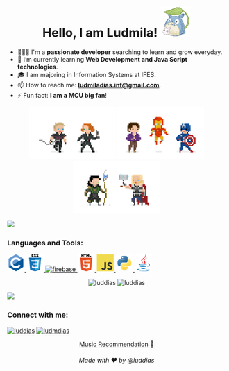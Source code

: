 <h1 align="center">Hello, I am Ludmila! <img src="https://github.com/luddias/readmefiles/blob/36a754db25c3821e25b8e200c7b1f72c3727d9fa/original.gif" width="70"> </h1>

- 👨🏽‍💻  I'm a **passionate developer** searching to learn and grow everyday.
- 🌱  I’m currently learning **Web Development and Java Script technologies**. 
- 🎓  l am majoring in Information Systems at IFES.
- 📫  How to reach me: **ludmiladias.inf@gmail.com**.
- ⚡  Fun fact: **I am a MCU big fan**!
  
<p align="center" float="left">
  <img src="https://github.com/luddias/readmefiles/blob/12990d15a6a5aea005679fbbf35bc58018524c4b/0c2a5632830679.569563b0d45b2.gif" width="200" />
  <img src="https://github.com/luddias/readmefiles/blob/12990d15a6a5aea005679fbbf35bc58018524c4b/6966b532830679.569563b0b0d07.gif" width="200" /> 
  <img src="https://github.com/luddias/readmefiles/blob/12990d15a6a5aea005679fbbf35bc58018524c4b/a7dc9332830679.569563b0ef250.gif" width="200" />
</p>
  
<a href="https://www.youtube.com/watch?v=dQw4w9WgXcQ"><img src="https://user-images.githubusercontent.com/73097560/115834477-dbab4500-a447-11eb-908a-139a6edaec5c.gif"></a>
<h3 align="left">Languages and Tools:</h3>
<p align="left"><a href="https://www.cprogramming.com/" target="_blank" rel="noreferrer"> <img src="https://raw.githubusercontent.com/devicons/devicon/master/icons/c/c-original.svg" alt="c" width="40" height="40"/> </a> <a href="https://www.w3schools.com/css/" target="_blank" rel="noreferrer"> <img src="https://raw.githubusercontent.com/devicons/devicon/master/icons/css3/css3-original-wordmark.svg" alt="css3" width="40" height="40"/> </a> <a href="https://firebase.google.com/" target="_blank" rel="noreferrer"> <img src="https://www.vectorlogo.zone/logos/firebase/firebase-icon.svg" alt="firebase" width="40" height="40"/> </a> <a href="https://www.w3.org/html/" target="_blank" rel="noreferrer"> <img src="https://raw.githubusercontent.com/devicons/devicon/master/icons/html5/html5-original-wordmark.svg" alt="html5" width="40" height="40"/> </a> <a href="https://developer.mozilla.org/en-US/docs/Web/JavaScript" target="_blank" rel="noreferrer"> <img src="https://raw.githubusercontent.com/devicons/devicon/master/icons/javascript/javascript-original.svg" alt="javascript" width="40" height="40"/> </a> <a href="https://www.python.org" target="_blank" rel="noreferrer"> <img src="https://raw.githubusercontent.com/devicons/devicon/master/icons/python/python-original.svg" alt="python" width="40" height="40"/> </a> <img src="https://raw.githubusercontent.com/devicons/devicon/master/icons/java/java-original.svg" alt="java" width="40" height="40"/> </a></p>


<div align="center">
<img src="https://github-readme-stats.vercel.app/api?username=luddias&show_icons=true&locale=en" alt="luddias" />
<img src="https://github-readme-stats.vercel.app/api/top-langs?username=luddias&show_icons=true&locale=en&layout=compact" alt="luddias" />
</div>

<a href="https://www.youtube.com/watch?v=dQw4w9WgXcQ"><img src="https://user-images.githubusercontent.com/73097560/115834477-dbab4500-a447-11eb-908a-139a6edaec5c.gif"></a>

<h3 align="left">Connect with me:</h3>
<p align="left">
<a href="https://codepen.io/luddias" target="blank"><img align="center" src="https://raw.githubusercontent.com/rahuldkjain/github-profile-readme-generator/master/src/images/icons/Social/codepen.svg" alt="luddias" height="30" width="40" /></a>
<a href="https://instagram.com/ludmdias" target="blank"><img align="center" src="https://raw.githubusercontent.com/rahuldkjain/github-profile-readme-generator/master/src/images/icons/Social/instagram.svg" alt="ludmdias" height="30" width="40" /></a>
</p>

<p align="center"><a href="https://youtu.be/Qc7_zRjH808">Music Recommendation 🎵 </a></p>
<h6 align="center">Made with ❤️ by @luddias </h6>
